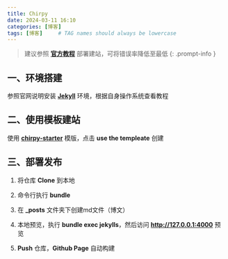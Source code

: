```yaml
---
title: Chirpy
date: 2024-03-11 16:10
categories: [博客]
tags: [博客]     # TAG names should always be lowercase
---
```


> 建议参照 [**官方教程**](https://chirpy.cotes.page/categories/tutorial/) 部署建站，可将错误率降低至最低
{: .prompt-info }


## 一、环境搭建

参照官网说明安装 [**Jekyll**](https://jekyllrb.com/docs/installation/) 环境，根据自身操作系统查看教程  

## 二、使用模板建站

使用 [**chirpy-starter**](https://github.com/cotes2020/chirpy-starter) 模版，点击 **use the templeate** 创建  

## 三、部署发布

1. 将仓库 **Clone** 到本地 

2. 命令行执行 **bundle** 

3. 在 **_posts** 文件夹下创建md文件（博文）

4. 本地预览，执行 **bundle exec jekylls**，然后访问  **<http://127.0.0.1:4000>**  预览 

5. **Push** 仓库，**Github Page** 自动构建 

